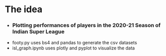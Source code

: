 <h1>The idea</h1>
<ul>
  <li><h3>Plotting performances of players in the 2020-21 Season of Indian Super League</h3></li>
  <li>footy.py uses bs4 and pandas to generate the csv datasets </li>
  <li>isl_graph.ipynb uses plotly and pyplot to visualize the data</li>
</ul>
